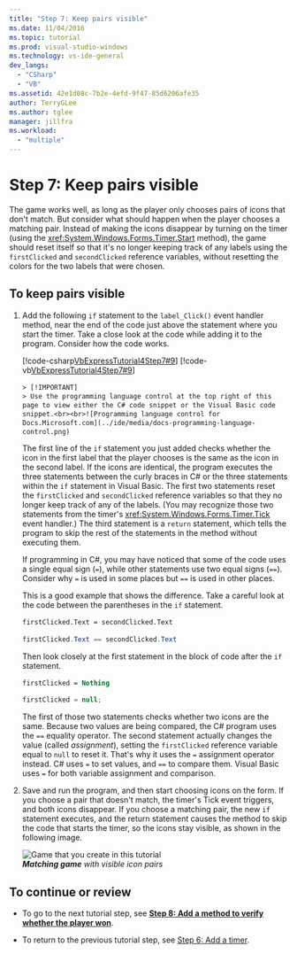 ```yaml
---
title: "Step 7: Keep pairs visible"
ms.date: 11/04/2016
ms.topic: tutorial
ms.prod: visual-studio-windows
ms.technology: vs-ide-general
dev_langs: 
  - "CSharp"
  - "VB"
ms.assetid: 42e1d08c-7b2e-4efd-9f47-85d6206afe35
author: TerryGLee
ms.author: tglee
manager: jillfra
ms.workload:
  - "multiple"
---
```

# Step 7: Keep pairs visible
The game works well, as long as the player only chooses pairs of icons that don't match. But consider what should happen when the player chooses a matching pair. Instead of making the icons disappear by turning on the timer (using the <xref:System.Windows.Forms.Timer.Start> method), the game should reset itself so that it's no longer keeping track of any labels using the `firstClicked` and `secondClicked` reference variables, without resetting the colors for the two labels that were chosen.

## To keep pairs visible

1. Add the following `if` statement to the `label_Click()` event handler method, near the end of the code just above the statement where you start the timer. Take a close look at the code while adding it to the program. Consider how the code works.

     [!code-csharp[VbExpressTutorial4Step7#9](../ide/codesnippet/CSharp/step-7-keep-pairs-visible_1.cs)]
     [!code-vb[VbExpressTutorial4Step7#9](../ide/codesnippet/VisualBasic/step-7-keep-pairs-visible_1.vb)]

       > [!IMPORTANT]
       > Use the programming language control at the top right of this page to view either the C# code snippet or the Visual Basic code snippet.<br><br>![Programming language control for Docs.Microsoft.com](../ide/media/docs-programming-language-control.png)

     The first line of the `if` statement you just added checks whether the icon in the first label that the player chooses is the same as the icon in the second label. If the icons are identical, the program executes the three statements between the curly braces in C# or the three statements within the `if` statement in Visual Basic. The first two statements reset the `firstClicked` and `secondClicked` reference variables so that they no longer keep track of any of the labels. (You may recognize those two statements from the timer's <xref:System.Windows.Forms.Timer.Tick> event handler.) The third statement is a `return` statement, which tells the program to skip the rest of the statements in the method without executing them.

     If programming in C#, you may have noticed that some of the code uses a single equal sign (`=`), while other statements use two equal signs (`==`). Consider why `=` is used in some places but `==` is used in other places.

     This is a good example that shows the difference. Take a careful look at the code between the parentheses in the `if` statement.

    ```vb
    firstClicked.Text = secondClicked.Text
    ```

    ```csharp
    firstClicked.Text == secondClicked.Text
    ```

     Then look closely at the first statement in the block of code after the `if` statement.

    ```vb
    firstClicked = Nothing
    ```

    ```csharp
    firstClicked = null;
    ```

     The first of those two statements checks whether two icons are the same. Because two values are being compared, the C# program uses the `==` equality operator. The second statement actually changes the value (called *assignment*), setting the `firstClicked` reference variable equal to `null` to reset it. That's why it uses the `=` assignment operator instead. C# uses `=` to set values, and `==` to compare them. Visual Basic uses `=` for both variable assignment and comparison.

2. Save and run the program, and then start choosing icons on the form. If you choose a pair that doesn't match, the timer's Tick event triggers, and both icons disappear. If you choose a matching pair, the new `if` statement executes, and the return statement causes the method to skip the code that starts the timer, so the icons stay visible, as shown in the following image.

     ![Game that you create in this tutorial](../ide/media/express_finishedgame.png)<br/>
***Matching game*** *with visible icon pairs*

## To continue or review

- To go to the next tutorial step, see **[Step 8: Add a method to verify whether the player won](../ide/step-8-add-a-method-to-verify-whether-the-player-won.md)**.

- To return to the previous tutorial step, see [Step 6: Add a timer](../ide/step-6-add-a-timer.md).
